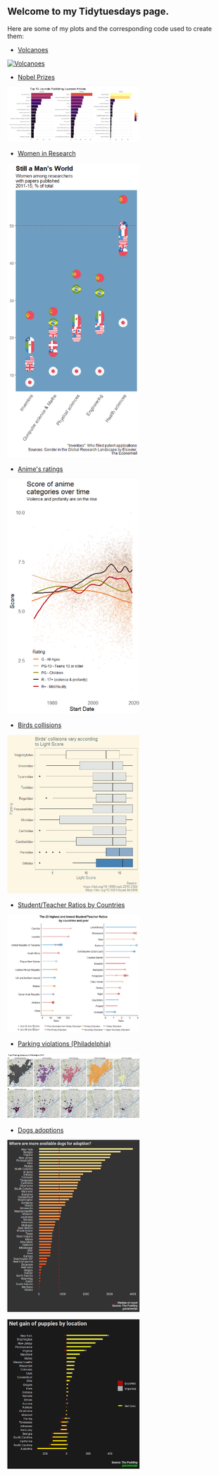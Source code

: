 ## Welcome to my Tidytuesdays page.  

Here are some of my plots and the corresponding code used to create them:

-  [Volcanoes](https://github.com/oranwutang/tidytuesdays_p/blob/master/12_may_2020_Volcanoes/volcanoes.MD)

<p>
<a href="https://github.com/oranwutang/tidytuesdays_p/blob/master/12_may_2020_Volcanoes/volcanoes.MD">
<img border="0" alt="Volcanoes" src="volcanoes.png" width="300" >
</a>
</p>

-  [Nobel Prizes](https://github.com/oranwutang/tidytuesdays_p/tree/master/14-5-2019)

<p>
<a href="https://github.com/oranwutang/tidytuesdays_p/tree/master/14-5-2019">
<img border="0" alt="Nobel Prizes" src="NobelJournals.png" width="300" >
</a>
</p>

-  [Women in Research](https://github.com/oranwutang/tidytuesdays_p/blob/master/16-4-19/16-4-19%20banderas.R)

<p>
<a href="https://github.com/oranwutang/tidytuesdays_p/blob/master/16-4-19/16-4-19%20banderas.R">
<img border="0" alt="Women in Research" src="16-4-19/Flags.png" width="300" >
</a>
 </p>
 
-  [Anime's ratings](https://github.com/oranwutang/tidytuesdays_p/blob/master/April%2023%202019/anime.R)

<p>
<a href="https://github.com/oranwutang/tidytuesdays_p/blob/master/April%2023%202019/anime.R">
<img border="0" alt="Anime's ratings" src="April 23 2019/Anime.png" width="300" >
</a>
</p>

-  [Birds collisions](https://github.com/oranwutang/tidytuesdays_p/blob/master/April%2029%202019%20Birds/birds.R)

<p>
<a href="https://github.com/oranwutang/tidytuesdays_p/blob/master/April%2029%202019%20Birds/birds.R">
<img border="0" alt="Birds collisions" src="April 29 2019 Birds/Birds.png" width="300" >
</a>
</p>

-  [Student/Teacher Ratios by Countries](https://github.com/oranwutang/tidytuesdays_p/blob/master/May%206%202019/Students_Teachers.R)

<p>
<a href="May 6 2019/Students_Teachers.R">
<img border="0" alt="Nobel Prizes" src="May 6 2019/ByYear.png" width="300" >
</a>
</p>

-  [Parking violations (Philadelphia)](https://github.com/oranwutang/tidytuesdays_p/blob/master/Parking/ParkingViolations.R)

<p>
<a href="Parking/ParkingViolations.R">
<img border="0" alt="Parking violations" src="Parking/ParkingViolations.png" width="300" >
</a>
</p>

-  [Dogs adoptions](https://github.com/oranwutang/tidytuesdays_p/blob/master/dogsAdoptions/Dogs_16_12_2019.R)

<p>
<a href="https://github.com/oranwutang/tidytuesdays_p/blob/master/dogsAdoptions/Dogs_16_12_2019.R">
<img border="0" alt="Dogs adoptions" src="dogsAdoptions/wherearedogs.png" width="300" >
</a>
</p>

<p>
<a href="https://github.com/oranwutang/tidytuesdays_p/blob/master/dogsAdoptions/Dogs_16_12_2019.R">
<img border="0" alt="Dogs adoptions" src="dogsAdoptions/netgain.png" width="300" >
</a>
</p>
